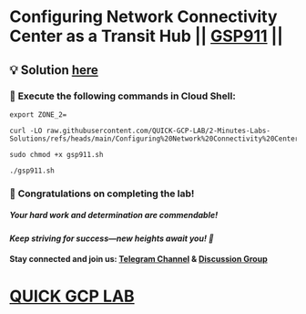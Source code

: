 # Configuring Network Connectivity Center as a Transit Hub || [GSP911](https://www.cloudskillsboost.google/focuses/18539?parent=catalog) ||

## 💡 **Solution [here](https://youtu.be/NoQ1WjtdH1w)**

### 🚀 **Execute the following commands in Cloud Shell:**  

```
export ZONE_2=
```
```
curl -LO raw.githubusercontent.com/QUICK-GCP-LAB/2-Minutes-Labs-Solutions/refs/heads/main/Configuring%20Network%20Connectivity%20Center%20as%20a%20Transit%20Hub/gsp911.sh

sudo chmod +x gsp911.sh

./gsp911.sh
```



### 🎉 **Congratulations on completing the lab!**  

##### *Your hard work and determination are commendable!*  

#### *Keep striving for success—new heights await you! 🚀*

#### **Stay connected and join us:** [Telegram Channel](https://t.me/quickgcplab) & [Discussion Group](https://t.me/quickgcplabchats) 

# [QUICK GCP LAB](https://www.youtube.com/@quickgcplab)
